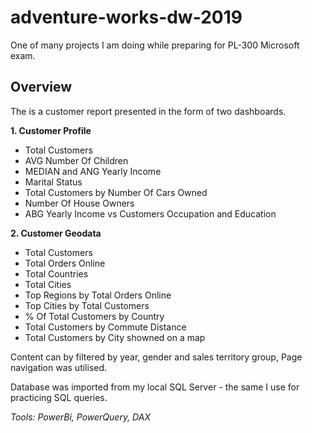 # adventure-works-dw-2019
One of many projects I am doing while preparing for PL-300 Microsoft exam.

## Overview
The is a customer report presented in the form of two dashboards.

**1. Customer Profile**
* Total Customers
* AVG Number Of Children
* MEDIAN and ANG Yearly Income
* Marital Status
* Total Customers by Number Of Cars Owned
* Number Of House Owners
* ABG Yearly Income vs Customers Occupation and Education

**2. Customer Geodata**
* Total Customers
* Total Orders Online
* Total Countries
* Total Cities
* Top Regions by Total Orders Online
* Top Cities by Total Customers
* % Of Total Customers by Country
* Total Customers by Commute Distance
* Total Customers by City showned on a map


Content can by filtered by year, gender and sales territory group, 
Page navigation was utilised.


Database was imported from my local SQL Server - the same I use for practicing SQL queries.

*Tools: PowerBi, PowerQuery, DAX*
